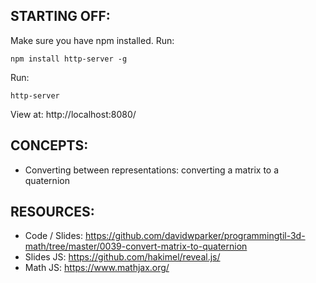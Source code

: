 ## STARTING OFF:

Make sure you have npm installed.
Run:
```
npm install http-server -g
```

Run:
```
http-server
```

View at: http://localhost:8080/

## CONCEPTS:

* Converting between representations: converting a matrix to a quaternion

## RESOURCES:

* Code / Slides: https://github.com/davidwparker/programmingtil-3d-math/tree/master/0039-convert-matrix-to-quaternion
* Slides JS: https://github.com/hakimel/reveal.js/
* Math JS: https://www.mathjax.org/
